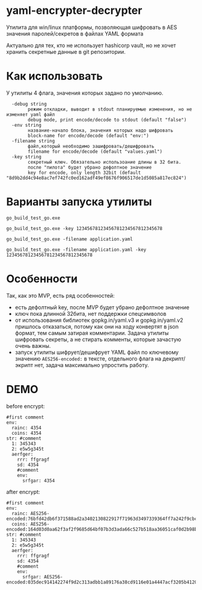 # yaml-encrypter-decrypter

Утилита для win/linux платформы, позволяющая шифровать в AES значения паролей/секретов в файлах YAML формата

Актуально для тех, кто не использует hashicorp vault, но не хочет хранить секретные данные в git репозитории.

# Как использовать
У утилиты 4 флага, значения которых задано по умолчанию.
```
  -debug string
        режим откладки, выводит в stdout планируемые изменения, но не изменяет yaml файл
        debug mode, print encode/decode to stdout (default "false")
  -env string
        название-начало блока, значения которых надо шифровать
        block-name for encode/decode (default "env:")
  -filename string
        файл,который необходимо зашифровать/дешифровать
        filename for encode/decode (default "values.yaml")
  -key string
        секретный ключ. Обязательно использоание длины в 32 бита.
        после "пилота" будет убрано дефолтное значение
        key for encode, only length 32bit (default "8d9b2dd4c94e8ac7ef742fc0ed162adf49ef8676f906517de1d5085a817ec824")
```

# Варианты запуска утилиты
`go_build_test_go.exe`

`go_build_test_go.exe -key 12345678123456781234567812345678`

`go_build_test_go.exe -filename application.yaml`

`go_build_test_go.exe -filename application.yaml -key 12345678123456781234567812345678`

# Особенности 
Так, как это MVP, есть ряд особенностей:
- есть дефолтный key, после MVP будет убрано дефолтное значение
- ключ пока длинной 32бита, нет поддержки спецсимволов
- от использования библиотек gopkg.in/yaml.v3 и gopkg.in/yaml.v2 пришлось отказаться, потому как они на ходу конвертят в json формат, тем самым затирая комментарии. Задача утилиты шифровать секреты, а не стирать комменты, которые зачастую очень важны.
- запуск утилиты шифрует/дешифрует YAML файл по ключевому значению `AES256-encoded:` в тексте, отдельного флага на декрипт/экрипт нет, задача максимально упростить работу.

# DEMO

before encrypt:
```
#first comment
env:
  rainc: 4354
  coins: 4354
str: #comment
  1: 345343
  2: e5w5g345t
  aerfger:
    rrr: ffgragf
    sd: 4354
    #comment
    env:
      srfgar: 4354

```

after encrypt:
```
#first comment
env:
  rainc: AES256-encoded:76bfd42db6f371588ad2a3402130822917f71963d3497339364ff7a242f9cbcd
  coins: AES256-encoded:164d03d0aa62f3af2f9685d64bf07b3d3ada66c527b518aa36051caf0d2b98b3
str: #comment
  1: 345343
  2: e5w5g345t
  aerfger:
    rrr: ffgragf
    sd: 4354
    #comment
    env:
      srfgar: AES256-encoded:035dec914142274f9d2c313adbb1a89176a38cd9116e01a4447acf3205b4120b

```